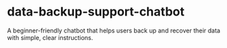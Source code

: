# data-backup-support-chatbot
A beginner-friendly chatbot that helps users back up and recover their data with simple, clear instructions.

